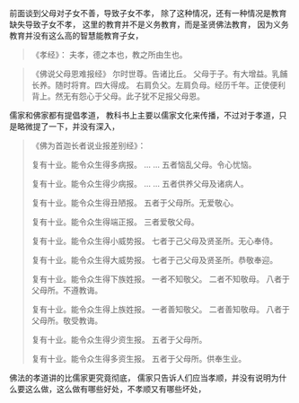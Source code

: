 前面谈到父母对子女不善，导致子女不孝，
除了这种情况，还有一种情况是教育缺失导致子女不孝，
这里的教育并不是义务教育，而是圣贤佛法教育，
因为义务教育并没有这么高的智慧能教育子女，

> 《孝经》：
> 夫孝，德之本也，教之所由生也。

> 《佛说父母恩难报经》
> 尔时世尊。告诸比丘。
> 父母于子。有大增益。乳餔长养。随时将育。四大得成。
> 右肩负父。左肩负母。经历千年。正使便利背上。然无有怨心于父母。此子犹不足报父母恩。

儒家和佛家都有提倡孝道，
教科书上主要以儒家文化来传播，不过对于孝道，只是略微提了一下，并没有深入，

> 《佛为首迦长者说业报差别经》：
> 
> 复有十业。能令众生得多病报。
> ... ...
> 五者恼乱父母。令心忧恼。
>   
> 复有十业。能令众生得少病报。
> ... ...
> 五者供养父母及诸病人。
> 
> 复有十业。能令众生得丑陋报。
> 五者于父母所。无爱敬心。
> 
> 复有十业。能令众生得端正报。
> 三者爱敬父母。
> 
> 复有十业。能令众生得小威势报。
> 七者于己父母及贤圣所。无心奉侍。
>  
> 复有十业。能令众生得大威势报。
> 七者于己父母及贤圣所。恭敬奉迎。
> 
> 复有十业。能令众生得下族姓报。
> 一者不知敬父。
> 二者不知敬母。
> 八者于父母所。不遵教诲。
> 
> 复有十业。能令众生得上族姓报。
> 一者善知敬父。
> 二者善知敬母。
> 八者于父母所。敬受教诲。
>   
> 复有十业。能令众生得少资生报。
> 五者于父母所。
> 
> 复有十业。能令众生得多资生报。
> 五者于父母所。供奉生业。

佛法的孝道讲的比儒家更究竟彻底，
儒家只告诉人们应当孝顺，并没有说明为什么要这么做，这么做有哪些好处，不孝顺又有哪些坏处，



